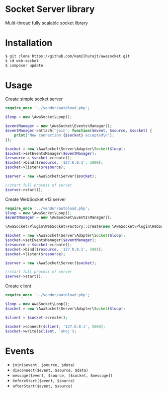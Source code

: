# Socket Server library
Multi-thread fully scalable socket library
# Installation
```sh
$ git clone https://github.com/kamilhurajt/awasocket.git
$ cd web-socket
$ composer update
```
# Usage
Create simple socket server
```php
require_once '../vendor/autoload.php';

$loop = new \AwaSocket\Loop();

$eventManager = new \AwaSocket\Events\Manager();
$eventManager->attach('join', function($event, $source, $socket) {
    print("New connection {$socket} accepted\n");
});

$socket = new \AwaSocket\Server\Adapter\Socket($loop);
$socket->setEventsManager($eventManager);
$resource = $socket->create();
$socket->bind($resource, '127.0.0.1', 5000);
$socket->listen($resource);

$server = new \AwaSocket\Server($socket);

//start full process of server
$server->start();
```

Create WebSocket v13 server
```php
require_once '../vendor/autoload.php';
$loop = new \AwaSocket\Loop();
$eventManager = new \AwaSocket\Events\Manager();

\AwaSocket\Plugin\WebSocket\Factory::create(new \AwaSocket\Plugin\WebSocket($loop), $eventManager);

$socket = new \AwaSocket\Server\Adapter\Socket($loop);
$socket->setEventsManager($eventManager);
$resource = $socket->create();
$socket->bind($resource, '127.0.0.1', 5001);
$socket->listen($resource);

$server = new \AwaSocket\Server($socket);

//start full process of server
$server->start();
```

Create client
```php
require_once '../vendor/autoload.php';

$loop = new AwaSocket\Loop();
$socket = new \AwaSocket\Server\Adapter\Socket($loop);

$client = $socket->create();

$socket->connect($client, '127.0.0.1', 5000);
$socket->write($client, 'ahoj');
```

# Events

* ```join($event, $source, $data) ```
* ```disconnect($event, $source, $data)```
* ```message($event, $source, [$socket, $message])```
* ```beforeStart($event, $source)```
* ```afterStart($event, $source)```
